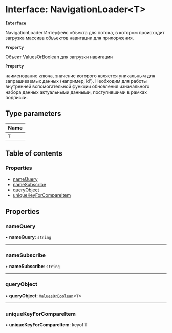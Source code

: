 # Interface: NavigationLoader<T\>

**`Interface`**

NavigationLoader<T>
Интерфейс объекта для потока, в котором происходит загрузка массива обьъектов навигации для прилоржения.

**`Property`**

Объект ValuesOrBoolean для загрузки навигации

**`Property`**

наименование ключа, значение которого является уникальным для запрашиваемых данных (например,'id').
Необходим для работы внутренней вспомогательной функции обновления изначального набора данных актуальными данными, поступившими в рамках подписки.

## Type parameters

| Name |
| :------ |
| `T` |

## Table of contents

### Properties

- [nameQuery](NavigationLoader.md#namequery)
- [nameSubscribe](NavigationLoader.md#namesubscribe)
- [queryObject](NavigationLoader.md#queryobject)
- [uniqueKeyForCompareItem](NavigationLoader.md#uniquekeyforcompareitem)

## Properties

### nameQuery

• **nameQuery**: `string`

___

### nameSubscribe

• **nameSubscribe**: `string`

___

### queryObject

• **queryObject**: [`ValuesOrBoolean`](../README.md#valuesorboolean)<`T`\>

___

### uniqueKeyForCompareItem

• **uniqueKeyForCompareItem**: keyof `T`

